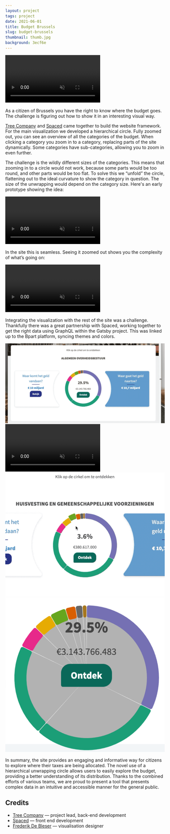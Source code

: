 ```yaml
---
layout: project
tags: project
date: 2021-06-01
title: Budget Brussels
slug: budget-brussels
thumbnail: thumb.jpg
background: 3ecf6e
---
```


<div class="full-width top-video">
<video src="https://enigmeta.s3.amazonaws.com/enigmeta/projects/budget-brussels/budget-brussels-overview.mp4" autoplay loop muted playsinline></video>
</div>

As a citizen of Brussels you have the right to know where the budget goes. The challenge is figuring out how to show it in an interesting visual way. 


[Tree Company](https://treecompany.be/) and [Spaced](https://www.spaced.be/) came together to build the website framework. For the main visualization we developed a hierarchical circle. Fully zoomed out, you can see an overview of all the categories of the budget. When clicking a category you zoom in to a category, replacing parts of the site dynamically. Some categories have sub-categories, allowing you to zoom in even further. 

The challenge is the wildly different sizes of the categories. This means that zooming in to a circle would not work, because some parts would be too round, and other parts would be too flat. To solve this we “unfold”  the circle, flattening out to the ideal curvature to show the category in question. The size of the unwrapping would depend on the category size. Here's an early prototype showing the idea:

<div class="full-width">
<video src="https://enigmeta.s3.amazonaws.com/enigmeta/projects/budget-brussels/budget-brussels-prototype.mp4" autoplay loop muted playsinline></video>
</div>

In the site this is seamless. Seeing it zoomed out shows you the complexity of what’s going on:

<div class="full-width">
<video src="https://enigmeta.s3.amazonaws.com/enigmeta/projects/budget-brussels/budget-brussels-zoomed-out.mp4
" autoplay loop muted playsinline></video>
</div>


Integrating the visualization with the rest of the site was a challenge. Thankfully there was a great partnership with Spaced, working together to get the right data using GraphQL within the Gatsby project. This was linked up to the Bpart platform, syncing themes and colors.

<div class="screenshot-grid">
    <img class="rounded"  src="/media/projects/budget-brussels/bvi-grafiek-resize.gif" alt="Resizing" />
    <video class="rounded" src="https://enigmeta.s3.amazonaws.com/enigmeta/projects/budget-brussels/budget-brussels-zoomy.mp4" autoplay loop muted playsinline></video>
    <img class="rounded"  src="/media/projects/budget-brussels/bvi-sections.gif" alt="Sections" />
    <img class="rounded" src="/media/projects/budget-brussels/click-targets-2.png" alt="Click Targets" />
</div>

In summary, the site provides an engaging and informative way for citizens to explore where their taxes are being allocated. The novel use of a hierarchical unwrapping circle allows users to easily explore the budget, providing a better understanding of its distribution. Thanks to the combined efforts of various teams, we are proud to present a tool that presents complex data in an intuitive and accessible manner for the general public.

## Credits

- [Tree Company](https://www.treecompany.be/) — project lead, back-end development
- [Spaced](https://www.spaced.be/) — front end development
- [Frederik De Bleser](https://www.enigmeta.com/) — visualisation designer
